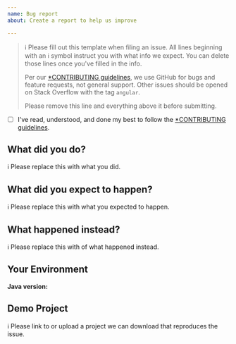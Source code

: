 ```yaml
---
name: Bug report
about: Create a report to help us improve

---
```

> ℹ Please fill out this template when filing an issue.
> All lines beginning with an ℹ symbol instruct you with what info we expect. You can delete those lines once you've filled in the info.
>
> Per our [*CONTRIBUTING guidelines](https://github.com/CloudTooling/kaniko/CONTRIBUTING.md), we use GitHub for
> bugs and feature requests, not general support. Other issues should be opened on Stack Overflow with the tag `angular`.
>
> Please remove this line and everything above it before submitting.

* [ ] I've read, understood, and done my best to follow the [*CONTRIBUTING guidelines](https://github.com/CloudTooling/kaniko/CONTRIBUTING.md).

## What did you do?

ℹ Please replace this with what you did.  

## What did you expect to happen?

ℹ Please replace this with what you expected to happen.  

## What happened instead?

ℹ Please replace this with of what happened instead.  

## Your Environment

**Java version:**

## Demo Project

ℹ Please link to or upload a project we can download that reproduces the issue.
